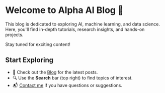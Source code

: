 # Welcome to Alpha AI Blog 🚀

This blog is dedicated to exploring AI, machine learning, and data science.  
Here, you'll find in-depth tutorials, research insights, and hands-on projects.

Stay tuned for exciting content!

## Start Exploring
- 📖 Check out the [Blog](blog/index.md) for the latest posts.
- 🔍 Use the **Search** bar (top right) to find topics of interest.
- 📬 [Contact me](contact.html) if you have questions or suggestions.
